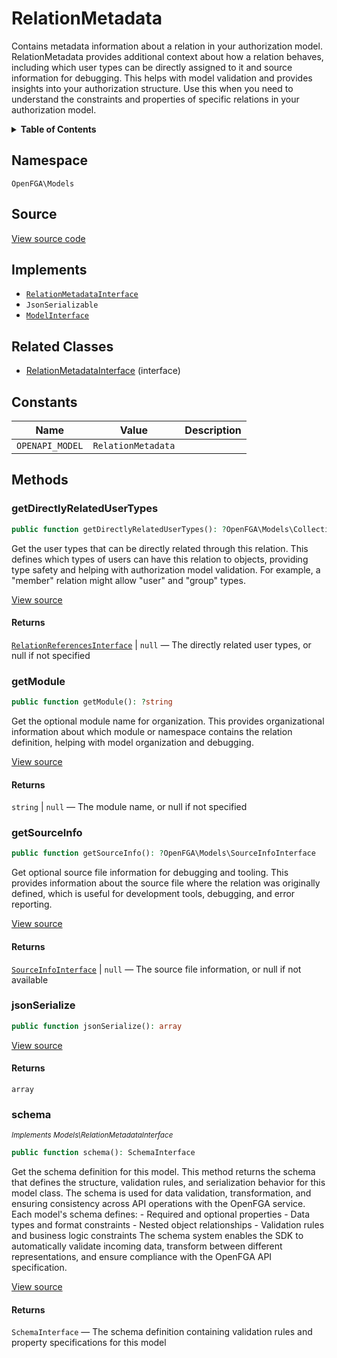 # RelationMetadata

Contains metadata information about a relation in your authorization model. RelationMetadata provides additional context about how a relation behaves, including which user types can be directly assigned to it and source information for debugging. This helps with model validation and provides insights into your authorization structure. Use this when you need to understand the constraints and properties of specific relations in your authorization model.

<details>
<summary><strong>Table of Contents</strong></summary>

- [Namespace](#namespace)
- [Source](#source)
- [Implements](#implements)
- [Related Classes](#related-classes)
- [Constants](#constants)
- [Methods](#methods)

- [`getDirectlyRelatedUserTypes()`](#getdirectlyrelatedusertypes)
  - [`getModule()`](#getmodule)
  - [`getSourceInfo()`](#getsourceinfo)
  - [`jsonSerialize()`](#jsonserialize)
  - [`schema()`](#schema)

</details>

## Namespace

`OpenFGA\Models`

## Source

[View source code](https://github.com/evansims/openfga-php/blob/main/src/Models/RelationMetadata.php)

## Implements

- [`RelationMetadataInterface`](RelationMetadataInterface.md)
- `JsonSerializable`
- [`ModelInterface`](ModelInterface.md)

## Related Classes

- [RelationMetadataInterface](Models/RelationMetadataInterface.md) (interface)

## Constants

| Name            | Value              | Description |
| --------------- | ------------------ | ----------- |
| `OPENAPI_MODEL` | `RelationMetadata` |             |

## Methods

### getDirectlyRelatedUserTypes

```php
public function getDirectlyRelatedUserTypes(): ?OpenFGA\Models\Collections\RelationReferencesInterface

```

Get the user types that can be directly related through this relation. This defines which types of users can have this relation to objects, providing type safety and helping with authorization model validation. For example, a &quot;member&quot; relation might allow &quot;user&quot; and &quot;group&quot; types.

[View source](https://github.com/evansims/openfga-php/blob/main/src/Models/RelationMetadata.php#L60)

#### Returns

[`RelationReferencesInterface`](Models/Collections/RelationReferencesInterface.md) &#124; `null` — The directly related user types, or null if not specified

### getModule

```php
public function getModule(): ?string

```

Get the optional module name for organization. This provides organizational information about which module or namespace contains the relation definition, helping with model organization and debugging.

[View source](https://github.com/evansims/openfga-php/blob/main/src/Models/RelationMetadata.php#L69)

#### Returns

`string` &#124; `null` — The module name, or null if not specified

### getSourceInfo

```php
public function getSourceInfo(): ?OpenFGA\Models\SourceInfoInterface

```

Get optional source file information for debugging and tooling. This provides information about the source file where the relation was originally defined, which is useful for development tools, debugging, and error reporting.

[View source](https://github.com/evansims/openfga-php/blob/main/src/Models/RelationMetadata.php#L78)

#### Returns

[`SourceInfoInterface`](SourceInfoInterface.md) &#124; `null` — The source file information, or null if not available

### jsonSerialize

```php
public function jsonSerialize(): array

```

[View source](https://github.com/evansims/openfga-php/blob/main/src/Models/RelationMetadata.php#L87)

#### Returns

`array`

### schema

*<small>Implements Models\RelationMetadataInterface</small>*

```php
public function schema(): SchemaInterface

```

Get the schema definition for this model. This method returns the schema that defines the structure, validation rules, and serialization behavior for this model class. The schema is used for data validation, transformation, and ensuring consistency across API operations with the OpenFGA service. Each model&#039;s schema defines: - Required and optional properties - Data types and format constraints - Nested object relationships - Validation rules and business logic constraints The schema system enables the SDK to automatically validate incoming data, transform between different representations, and ensure compliance with the OpenFGA API specification.

[View source](https://github.com/evansims/openfga-php/blob/main/src/Models/ModelInterface.php#L52)

#### Returns

`SchemaInterface` — The schema definition containing validation rules and property specifications for this model
